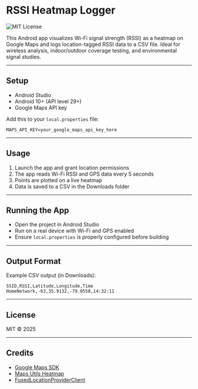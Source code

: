 # RSSI Heatmap Logger

![MIT License](https://img.shields.io/badge/License-MIT-blue.svg)

This Android app visualizes Wi-Fi signal strength (RSSI) as a heatmap on Google Maps and logs
location-tagged RSSI data to a CSV file. Ideal for wireless analysis, indoor/outdoor coverage
testing, and environmental signal studies.

---

## Setup

- Android Studio
- Android 10+ (API level 29+)
- Google Maps API key

Add this to your `local.properties` file:

```properties
MAPS_API_KEY=your_google_maps_api_key_here
```

---

## Usage

1. Launch the app and grant location permissions
2. The app reads Wi-Fi RSSI and GPS data every 5 seconds
3. Points are plotted on a live heatmap
4. Data is saved to a CSV in the Downloads folder

---

## Running the App

- Open the project in Android Studio
- Run on a real device with Wi-Fi and GPS enabled
- Ensure `local.properties` is properly configured before building

---

## Output Format

Example CSV output (in Downloads):

```
SSID,RSSI,Latitude,Longitude,Time
HomeNetwork,-63,35.9132,-79.0558,14:32:11
```

---

## License

MIT © 2025

---

## Credits

- [Google Maps SDK](https://developers.google.com/maps/documentation/android-sdk)
- [Maps Utils Heatmap](https://github.com/googlemaps/android-maps-utils)
- [FusedLocationProviderClient](https://developer.android.com/training/location)